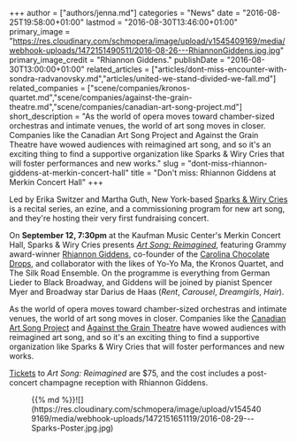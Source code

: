 +++
author = ["authors/jenna.md"]
categories = "News"
date = "2016-08-25T19:58:00+01:00"
lastmod = "2016-08-30T13:46:00+01:00"
primary_image = "https://res.cloudinary.com/schmopera/image/upload/v1545409169/media/webhook-uploads/1472151490511/2016-08-26---RhiannonGiddens.jpg.jpg"
primary_image_credit = "Rhiannon Giddens."
publishDate = "2016-08-30T13:00:00+01:00"
related_articles = ["articles/dont-miss-encounter-with-sondra-radvanovsky.md","articles/united-we-stand-divided-we-fall.md"]
related_companies = ["scene/companies/kronos-quartet.md","scene/companies/against-the-grain-theatre.md","scene/companies/canadian-art-song-project.md"]
short_description = "As the world of opera moves toward chamber-sized orchestras and intimate venues, the world of art song moves in closer. Companies like the Canadian Art Song Project and Against the Grain Theatre have wowed audiences with reimagined art song, and so it&#039;s an exciting thing to find a supportive organization like Sparks &amp; Wiry Cries that will foster performances and new works."
slug = "dont-miss-rhiannon-giddens-at-merkin-concert-hall"
title = "Don&#039;t miss: Rhiannon Giddens at Merkin Concert Hall"
+++

Led by Erika Switzer and Martha Guth, New York-based [Sparks & Wiry Cries](http://www.sparksandwirycries.com/) is a recital series, an ezine, and a commissioning program for new art song, and they're hosting their very first fundraising concert.

On **September 12, 7:30pm** at the Kaufman Music Center's Merkin Concert Hall, Sparks & Wiry Cries presents [*Art Song: Reimagined*](http://www.sparksandwirycries.com/CasementFundSongSeries/UpcomingSeason.aspx), featuring Grammy award-winner [Rhiannon Giddens](http://www.rhiannongiddens.com/#about), co-founder of the [Carolina Chocolate Drops](http://www.carolinachocolatedrops.com/band/about.html), and collaborator with the likes of Yo-Yo Ma, the Kronos Quartet, and The Silk Road Ensemble. On the programme is everything from German Lieder to Black Broadway, and Giddens will be joined by pianist Spencer Myer and Broadway star Darius de Haas (*Rent*, *Carousel*, *Dreamgirls*, *Hair*). 

As the world of opera moves toward chamber-sized orchestras and intimate venues, the world of art song moves in closer. Companies like the [Canadian Art Song Project](/scene/companies/canadian-art-song-project/) and [Against the Grain Theatre](/scene/companies/against-the-grain-theatre/) have wowed audiences with reimagined art song, and so it's an exciting thing to find a supportive organization like Sparks & Wiry Cries that will foster performances and new works.

[Tickets](http://www.kaufmanmusiccenter.org/mch/event/art-song-reimagined-singer-rhiannon-giddens-with-pianist-spencer-myer/) to *Art Song: Reimagined* are $75, and the cost includes a post-concert champagne reception with Rhiannon Giddens. 

<figure data-type="image">{{% md %}}![](https://res.cloudinary.com/schmopera/image/upload/v1545409169/media/webhook-uploads/1472151651119/2016-08-29---Sparks-Poster.jpg.jpg)
</figure>
